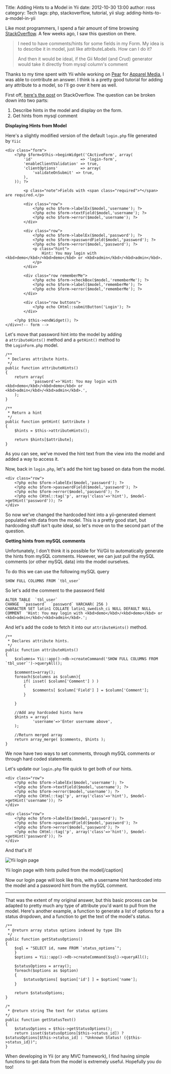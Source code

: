Title: Adding Hints to a Model in Yii
date:   2012-10-30 13:00
author:   ross
category:   Tech
tags:   php, stackoverflow, tutorial, yii
slug:   adding-hints-to-a-model-in-yii

Like most programmers, I spend a fair amount of time browsing
[StackOverflow](http://stackoverflow.com). A few weeks ago, I saw this
question on there.

> I need to have comments/hints for some fields in my Form. My idea is
> to describe it in model, just like attributeLabels. How can I do it?
>
> And then it would be ideal, if the Gii Model (and Crud) generator
> would take it directly from mysql column's comment

Thanks to my time spent with Yii while working
on [Pear](http://getpear.com) for [Apparel
Media](http://apparelmedia.com), I was able to contribute an answer. I
think is a pretty good tutorial for adding any attribute to a model, so
I'll go over it here as well.

First off, [here's the
post](http://stackoverflow.com/questions/12319659/yii-model-attributes-comments-hints)
on StackOverflow. The question can be broken down into two parts:

1.  Describe hints in the model and display on the form.
2.  Get hints from mysql comment

**Displaying Hints from Model**

Here's a slightly modified version of the default `login.php` file
generated by `Yiic`

	<div class="form">
		<?php $form=$this->beginWidget('CActiveForm', array(
			'id'                     => 'login-form',
			'enableClientValidation' => true,
			'clientOptions'          => array(
		        'validateOnSubmit' => true,
		    ),
		)); ?>

		    <p class="note">Fields with <span class="required">*</span> are required.</p>

		    <div class="row">
		        <?php echo $form->labelEx($model,'username'); ?>
		        <?php echo $form->textField($model,'username'); ?>
		        <?php echo $form->error($model,'username'); ?>
		    </div>

		    <div class="row">
		        <?php echo $form->labelEx($model,'password'); ?>
		        <?php echo $form->passwordField($model,'password'); ?>
		        <?php echo $form->error($model,'password'); ?>
		        <p class="hint">
		            Hint: You may login with <kbd>demo</kbd>/<kbd>demo</kbd> or <kbd>admin</kbd>/<kbd>admin</kbd>.
		        </p>
		    </div>

		    <div class="row rememberMe">
		        <?php echo $form->checkBox($model,'rememberMe'); ?>
		        <?php echo $form->label($model,'rememberMe'); ?>
		        <?php echo $form->error($model,'rememberMe'); ?>
		    </div>

		    <div class="row buttons">
		        <?php echo CHtml::submitButton('Login'); ?>
		    </div>

		<?php $this->endWidget(); ?>
	</div><!-- form -->

Let's move that password hint into the model by adding
a `attributeHints()` method and a `getHint()` method to
the `LoginForm.php` model.

	/**
     * Declares attribute hints.
     */
    public function attributeHints()
    {
        return array(
                'password'=>'Hint: You may login with <kbd>demo</kbd>/<kbd>demo</kbd> or <kbd>admin</kbd>/<kbd>admin</kbd>.',
        );
    }

    /**
     * Return a hint
     */
    public function getHint( $attribute )
    {
        $hints = $this->attributeHints();

        return $hints[$attribute];
    }

As you can see, we've moved the hint text from the view into the model
and added a way to access it.

Now, back in `login.php`, let's add the hint tag based on data from the
model.

	<div class="row">
	    <?php echo $form->labelEx($model,'password'); ?>
	    <?php echo $form->passwordField($model,'password'); ?>
	    <?php echo $form->error($model,'password'); ?>
	    <?php echo CHtml::tag('p', array('class'=>'hint'), $model->getHint('password')); ?>
	</div>

So now we've changed the hardcoded hint into a yii-generated element
populated with data from the model. This is a pretty good start, but
hardcoding stuff isn't quite ideal, so let's move on to the second part
of the question.

**Getting hints from mySQL comments**

Unfortunately, I don't think it is possible for Yii/Gii to automatically
generate the hints from mySQL comments. However, we can just pull the
mySQL comments (or other mySQL data) into the model ourselves.

To do this we can use the following mySQL query

	SHOW FULL COLUMNS FROM `tbl_user`

So let's add the comment to the password field

	ALTER TABLE  `tbl_user` 
	CHANGE  `password`  `password` VARCHAR( 256 ) 
	CHARACTER SET latin1 COLLATE latin1_swedish_ci NULL DEFAULT NULL 
	COMMENT  'Hint: You may login with <kbd>demo</kbd>/<kbd>demo</kbd> or <kbd>admin</kbd>/<kbd>admin</kbd>.';

And let's add the code to fetch it into our `attributeHints()` method.

	/**
     * Declares attribute hints.
     */
    public function attributeHints()
    {
        $columns= Yii::app()->db->createCommand('SHOW FULL COLUMNS FROM `tbl_user`')->queryAll();

        $comments=array();
        foreach($columns as $column){
            if( isset( $column['Comment'] ) )
            {
                $comments[ $column['Field'] ] = $column['Comment'];
            }

        }

        //Add any hardcoded hints here
        $hints = array(
                'username'=>'Enter username above',
        );

        //Return merged array
        return array_merge( $comments, $hints );
    }

We now have two ways to set comments, through mySQL comments or through
hard coded statements.

Let's update our `login.php` file quick to get both of our hints.

	<div class="row">
	    <?php echo $form->labelEx($model,'username'); ?>
	    <?php echo $form->textField($model,'username'); ?>
	    <?php echo $form->error($model,'username'); ?>
	    <?php echo CHtml::tag('p', array('class'=>'hint'), $model->getHint('username')); ?>
	</div>

	<div class="row">
	    <?php echo $form->labelEx($model,'password'); ?>
	    <?php echo $form->passwordField($model,'password'); ?>
	    <?php echo $form->error($model,'password'); ?>
	    <?php echo CHtml::tag('p', array('class'=>'hint'), $model->getHint('password')); ?>
	</div>

And that's it!

![Yii login page](http://blog.obrienross.com/wp-content/uploads/2012/10/login.png)

Yii login page with hints pulled from the model[/caption]

Now our login page will look like this, with a username hint hardcoded
into the model and a password hint from the mySQL comment.

* * * * *

That was the extent of my original answer, but this basic process can be
adapted to pretty much any type of attribute you'd want to pull from the
model. Here's another example, a function to generate a list of options
for a status dropdown, and a function to get the text of the model's
status.

	/**
	 * @return array status options indexed by type IDs
	 */
	public function getStatusOptions()
	{
		$sql = "SELECT id, name FROM `status_options`";
		}
		$options = Yii::app()->db->createCommand($sql)->queryAll();

		$statusOptions = array();
		foreach($options as $option)
		{
			$statusOptions[ $option['id'] ] = $option['name'];
		}

		return $statusOptions;
	}

	/*
	 * @return string The text for status options
	*/
	public function getStatusText()
	{
		$statusOptions = $this->getStatusOptions();
		return isset($statusOptions[$this->status_id]) ? $statusOptions[$this->status_id] : "Unknown Status! ({$this->status_id})";
	}

When developing in Yii (or any MVC framework), I find having simple functions to get data from
the model is extremely useful. Hopefully you do too!
